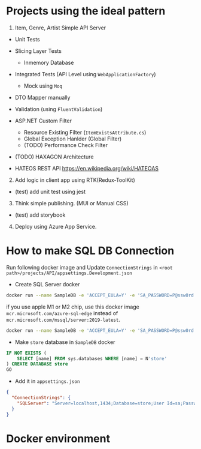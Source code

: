 # Projects using the ideal pattern

1. Item, Genre, Artist Simple API Server

- Unit Tests
- Slicing Layer Tests
  - Inmemory Database
- Integrated Tests (API Level using `WebApplicationFactory`)
  - Mock using `Moq`
- DTO Mapper manually
- Validation (using `FluentValidation`)
- ASP.NET Custom Filter

  - Resource Existing Filter (`ItemExistsAttribute.cs`)
  - Global Exception Hanlder (Global Filter)
  - (TODO) Performance Check Filter

- (TODO) HAXAGON Architecture
- HATEOS REST API https://en.wikipedia.org/wiki/HATEOAS

2. Add logic in client app using RTK(Redux-ToolKit)

- (test) add unit test using jest

3. Think simple publishing. (MUI or Manual CSS)

- (test) add storybook

4. Deploy using Azure App Service.

# How to make SQL DB Connection

Run following docker image and Update `ConnectionStrings` in `<root path>/projects/API/appsettings.Development.json`

- Create SQL Server docker

```bash
docker run --name SampleDB -e 'ACCEPT_EULA=Y' -e 'SA_PASSWORD=P@ssw0rd' -e 'MSSQL_PID=Express' -p 1433:1433 -d mcr.microsoft.com/mssql/server:2019-latest
```

if you use apple M1 or M2 chip, use this docker image `mcr.microsoft.com/azure-sql-edge` instead of `mcr.microsoft.com/mssql/server:2019-latest`.

```bash
docker run --name SampleDB -e 'ACCEPT_EULA=Y' -e 'SA_PASSWORD=P@ssw0rd' -p 1433:1433 -d mcr.microsoft.com/azure-sql-edge
```

- Make `store` database in `SampleDB` docker

```sql
IF NOT EXISTS (
    SELECT [name] FROM sys.databases WHERE [name] = N'store'
) CREATE DATABASE store
GO
```

- Add it in `appsettings.json`

```json
{
  "ConnectionStrings": {
    "SQLServer": "Server=localhost,1434;Database=store;User Id=sa;Password=P@ssw0rd;TrustServerCertificate=true;"
  }
}
```

# Docker environment

```bash

```

